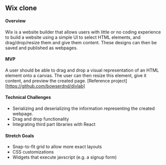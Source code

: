 ## Wix clone

#### Overview
Wix is a website builder that allows users with little or no coding experience to build a website using a simple UI to select HTML elements, and drag/drop/resize them and give them content. These designs can then be saved and published as webpages. 

#### MVP
A user should be able to drag and drop a visual representation of an HTML element onto a canvas. The user can then resize this element, give it content, and preview the created page. [Reference project][https://github.com/bowserdnd/divlab]

#### Technical Challenges
* Serializing and deserializing the information representing the created webpage. 
* Drag and drop functionality
* Integrating third part libraries with React

#### Stretch Goals
* Snap-to-fit grid to allow more exact layouts
* CSS customizations
* Widgets that execute javscript (e.g. a signup form) 
